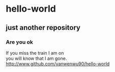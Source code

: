 # hello-world
## just another repository
### Are you ok
If you miss the train I am on<br>
you will know that I am gone.<br>
http://www.github.com/yanwenwu90/hello-world<br>
